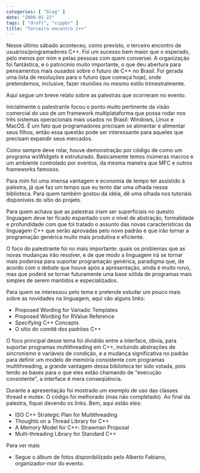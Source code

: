 ```yaml
---
categories: [ "blog" ]
date: "2008-01-22"
tags: [ "draft", "ccppbr" ]
title: "Terceiro encontro C++"
---
```

Nesse último sábado aconteceu, como previsto, o terceiro encontro de
usuários/programadores C++. Foi um sucesso bem maior que o esperado,
pelo menos por mim e pelas pessoas com quem conversei. A organização
foi fantástica, e o patrocínio muito importante, o que deu abertura para
pensamentos mais ousados sobre o futuro de C++ no Brasil. Foi gerada uma
lista de resoluções para o futuro (que começa hoje), onde pretendemos,
inclusive, fazer reuniões no mesmo estilo trimestralmente.

Aqui segue um breve relato sobre as palestras que ocorreram no evento.

Inicialmente o palestrante focou o ponto muito pertinente da visão
comercial do uso de um framework multiplataforma que possa rodar nos
três sistemas operacionais mais usados no Brasil: Windows, Linux e
MacOS. É um fato que programadores precisam se alimentar e alimentar
seus filhos, então essa questão pode ser interessante para aqueles
que precisam expandir seus mercados.

Como sempre deve rolar, houve demonstração por código de como um
programa wxWidgets é estruturado. Basicamente temos inúmeras macros
e um ambiente controlado por eventos, da mesma maneira que MFC e outros
frameworks famosos.

Para mim foi uma imensa vantagem e economia de tempo ter assistido
à palestra, já que faz um tempo que eu tento dar uma olhada nessa
biblioteca. Para quem também gostou da idéia, dê uma olhada nos
tutoriais disponíveis do sítio do projeto.

Para quem achava que as palestras iriam ser superficiais no quesito
linguagem deve ter ficado espantado com o nível de abstração,
formalidade e profundidade com que foi tratado o assunto das novas
características da linguagem C++ que serão aprovadas pelo novo padrão
e que irão tornar a programação genérica muito mais produtiva e
eficiente.

O foco do palestrante foi no mais importante: quais os problemas que
as novas mudanças irão resolver, e de que modo a linguagem irá se
tornar mais poderosa para suportar programação genérica, paradigma
que, de acordo com o debate que houve após a apresentação, ainda é
muito novo, mas que poderá se tornar futuramente uma base sólida de
programas mais simples de serem mantidos e especializados.

Para quem se interessou pelo tema e pretende estudar um pouco mais sobre
as novidades na linguagem, aqui vão alguns links:

	
  * Proposed Wording for Variadic Templates
  * Proposed Wording for RValue Reference
  * Specifying C++ Concepts
  * O sítio do comitê dos padrões C++

O foco principal desse tema foi dividido entre a interface, óbvia,
para suportar programas multithreading em C++, incluindo abstrações
de sincronismo e variáveis de condição, e a mudança significativa
no padrão para definir um modelo de memória consistente com programas
multithreading, a grande vantagem dessa biblioteca ter sido votada,
pois tendo as bases para o que eles estão chamando de "execução
consistente", a interface é mera conseqüência.

Durante a apresentação foi mostrado um exemplo de uso das classes
thread e mutex. O código foi melhorado (mas não completado). Ao final
da palestra, fiquei devendo os links. Bem, aqui estão eles:

  * ISO C++ Strategic Plan for Multithreading
  * Thoughts on a Thread Library for C++
  * A Memory Model for C++: Strawman Proposal
  * Multi-threading Library for Standard C++

Para ver mais
	
  * Segue o álbum de fotos disponibilizado pelo Alberto Fabiano,
  organizador-mor do evento.
